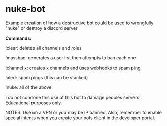 # nuke-bot

Example creation of how a destructive bot could be used to wrongfully "nuke" or destroy a discord server

**Commands:**

!clear: deletes all channels and roles

!massban: generates a user list then attempts to ban each one

!channel x: creates x channels and uses webhooks to spam ping

!alert: spam pings (this can be stacked)

!nuke: all of the above


I do not condone this use of this bot to damage peoples servers! Educational purposes only.

NOTES: Use on a VPN or you may be IP banned. Also, remember to enable special intents when you create your bots client in the developer portal.
